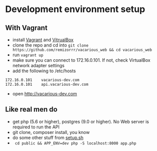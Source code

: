 # Development environment setup
## With Vagrant
* install [Vagrant](https://www.vagrantup.com/) and [VitrualBox](https://www.virtualbox.org)
* clone the repo and cd into ```git clone https://github.com/remizorrr/vacarious_web && cd vacarious_web```
* run ```vagrant up```
* make sure you can connect to 172.16.0.101. If not, check VirtualBox network adapter settings
* add the following to /etc/hosts
```
172.16.0.101	vacarious-dev.com
172.16.0.101	api.vacarious-dev.com
```
* open http://vacarious-dev.com

## Like real men do
* get php (5.6 or higher), postgres (9.0 or higher). No Web server is required to run the API
* git clone, composer install, you know
* do some other stuff from [setup.sh](provision/setup.sh)
* ``` cd public && APP_ENV=dev php -S localhost:8000 app.php```
